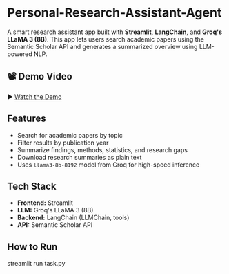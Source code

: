 # Personal-Research-Assistant-Agent

A smart research assistant app built with **Streamlit**, **LangChain**, and **Groq's LLaMA 3 (8B)**. This app lets users search academic papers using the Semantic Scholar API and generates a summarized overview using LLM-powered NLP.


## 📽️ Demo Video

▶️ [Watch the Demo](https://vimeo.com/1081426388?share=copy)  


## Features

- Search for academic papers by topic
- Filter results by publication year
- Summarize findings, methods, statistics, and research gaps
- Download research summaries as plain text
- Uses `llama3-8b-8192` model from Groq for high-speed inference


##  Tech Stack

- **Frontend:** Streamlit
- **LLM:** Groq's LLaMA 3 (8B)
- **Backend:** LangChain (LLMChain, tools)
- **API:** Semantic Scholar API


##  How to Run

streamlit run task.py




